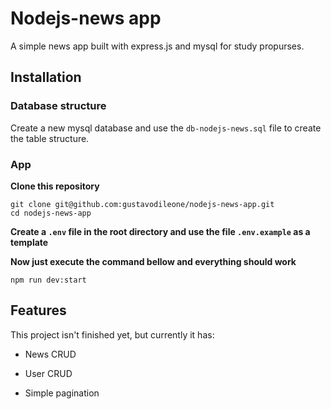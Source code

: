 # Nodejs-news app

A simple news app built with express.js and mysql for study propurses.

## Installation

### Database structure

Create a new mysql database and use the `db-nodejs-news.sql` file to create the table structure.

### App

**Clone this repository**

```
git clone git@github.com:gustavodileone/nodejs-news-app.git
cd nodejs-news-app
```

**Create a `.env` file in the root directory and use the file `.env.example` as a template**

**Now just execute the command bellow and everything should work**

`npm run dev:start`

## Features

This project isn't finished yet, but currently it has:

- News CRUD

- User CRUD

- Simple pagination